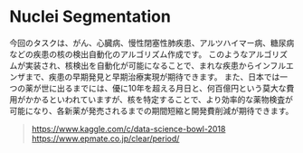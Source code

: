# Nuclei Segmentation

今回のタスクは、がん、心臓病、慢性閉塞性肺疾患、アルツハイマー病、糖尿病などの疾患の核の検出自動化のアルゴリズム作成です。
このようなアルゴリズムが実装され、核検出を自動化が可能になることで、まれな疾患からインフルエンザまで、疾患の早期発見と早期治療実現が期待できます。
また、日本では一つの薬が世に出るまでには、優に10年を超える月日と、何百億円という莫大な費用がかかるといわれていますが、核を特定することで、より効率的な薬物検査が可能になり、各新薬が発売されるまでの期間短縮と開発費削減が期待できます。
>https://www.kaggle.com/c/data-science-bowl-2018  
>https://www.epmate.co.jp/clear/period/

